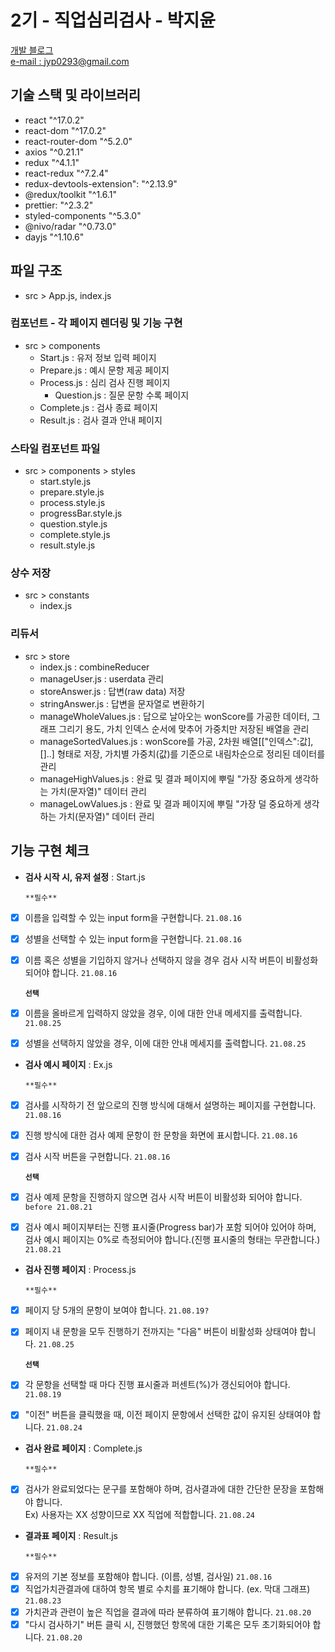 # 2기 - 직업심리검사 - 박지윤

[개발 블로그](https://highballl.oopy.io)<br />
[e-mail : jyp0293@gmail.com](jyp0293@gmail.com)


## 기술 스택 및 라이브러리
- react "^17.0.2"
- react-dom "^17.0.2"
- react-router-dom "^5.2.0"
- axios "^0.21.1"
- redux "^4.1.1"
- react-redux "^7.2.4"
- redux-devtools-extension": "^2.13.9"
- @redux/toolkit "^1.6.1"
- prettier: "^2.3.2"
- styled-components "^5.3.0"
- @nivo/radar "^0.73.0"
- dayjs "^1.10.6"




## 파일 구조

- src > App.js, index.js  


### 컴포넌트 - 각 페이지 렌더링 및 기능 구현

- src > components
    - Start.js : 유저 정보 입력 페이지
    - Prepare.js : 예시 문항 제공 페이지
    - Process.js : 심리 검사 진행 페이지
        - Question.js : 질문 문항 수록 페이지
    - Complete.js : 검사 종료 페이지
    - Result.js : 검사 결과 안내 페이지  

### 스타일 컴포넌트 파일 

- src > components > styles 
    - start.style.js
    - prepare.style.js
    - process.style.js
    - progressBar.style.js
    - question.style.js
    - complete.style.js
    - result.style.js 

### 상수 저장
- src > constants 
    - index.js


### 리듀서

- src > store
    - index.js : combineReducer
    - manageUser.js : userdata 관리
    - storeAnswer.js : 답변(raw data) 저장
    - stringAnswer.js : 답변을 문자열로 변환하기
    - manageWholeValues.js : 답으로 날아오는 wonScore를 가공한 데이터, 그래프 그리기 용도, 가치 인덱스 순서에 맞추어 가중치만 저장된 배열을 관리
    - manageSortedValues.js : wonScore를 가공, 2차원 배열[["인덱스":값],[]..] 형태로 저장, 가치별 가중치(값)를 기준으로 내림차순으로 정리된 데이터를 관리
    - manageHighValues.js : 완료 및 결과 페이지에 뿌릴 "가장 중요하게 생각하는 가치(문자열)" 데이터 관리
    - manageLowValues.js : 완료 및 결과 페이지에 뿌릴 "가장 덜 중요하게 생각하는 가치(문자열)" 데이터 관리


## 기능 구현 체크

- **검사 시작 시, 유저 설정** : Start.js 

    `**필수**`

- [x] 이름을 입력할 수 있는 input form을 구현합니다. `21.08.16` 
- [x] 성별을 선택할 수 있는 input form을 구현합니다. `21.08.16`
- [x] 이름 혹은 성별을 기입하지 않거나 선택하지 않을 경우 검사 시작 버튼이 비활성화 되어야 합니다. `21.08.16`

    **`선택`** 

- [x] 이름을 올바르게 입력하지 않았을 경우, 이에 대한 안내 메세지를 출력합니다. `21.08.25`  
- [x] 성별을 선택하지 않았을 경우, 이에 대한 안내 메세지를 출력합니다. `21.08.25`  

- **검사 예시 페이지** : Ex.js  

    `**필수**` 
- [x] 검사를 시작하기 전 앞으로의 진행 방식에 대해서 설명하는 페이지를 구현합니다. `21.08.16`
- [x] 진행 방식에 대한 검사 예제 문항이 한 문항을 화면에 표시합니다. `21.08.16`
- [x] 검사 시작 버튼을 구현합니다. `21.08.16`

    **`선택`**  
- [x] 검사 예제 문항을 진행하지 않으면 검사 시작 버튼이 비활성화 되어야 합니다. `before 21.08.21`
- [x] 검사 예시 페이지부터는 진행 표시줄(Progress bar)가 포함 되어야 있어야 하며, 검사 예시 페이지는 0%로 측정되어야 합니다.(진행 표시줄의 형태는 무관합니다.) `21.08.21`

- **검사 진행 페이지** : Process.js 

    `**필수**` 

- [x] 페이지 당 5개의 문항이 보여야 합니다. `21.08.19?`
- [x] 페이지 내 문항을 모두 진행하기 전까지는 "다음" 버튼이 비활성화 상태여야 합니다. `21.08.25`

    **`선택`** 

- [x] 각 문항을 선택할 때 마다 진행 표시줄과 퍼센트(%)가 갱신되어야 합니다. `21.08.19` 
- [x] "이전" 버튼을 클릭했을 때, 이전 페이지 문항에서 선택한 값이 유지된 상태여야 합니다. `21.08.24`

- **검사 완료 페이지** : Complete.js 

    `**필수**` 

- [x] 검사가 완료되었다는 문구를 포함해야 하며, 검사결과에 대한 간단한 문장을 포함해야 합니다.  
   Ex) 사용자는 XX 성향이므로 XX 직업에 적합합니다. `21.08.24`  

- **결과표 페이지** : Result.js 

    `**필수**`  

- [x] 유저의 기본 정보를 포함해야 합니다. (이름, 성별, 검사일) `21.08.16`
- [x] 직업가치관결과에 대하여 항목 별로 수치를 표기해야 합니다. (ex. 막대 그래프) `21.08.23`
- [x] 가치관과 관련이 높은 직업을 결과에 따라 분류하여 표기해야 합니다. `21.08.20`
- [x] "다시 검사하기" 버튼 클릭 시, 진행했던 항목에 대한 기록은 모두 초기화되어야 합니다. `21.08.20`